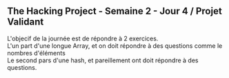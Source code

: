 ## The Hacking Project - Semaine 2 - Jour 4 / Projet Validant

L'objecif de la journée est de répondre à 2 exercices.  
L'un part d'une longue Array, et on doit répondre à des questions comme le nombres d'éléments  
Le second pars d'une hash, et pareillement ont doit répondre à des questions.
